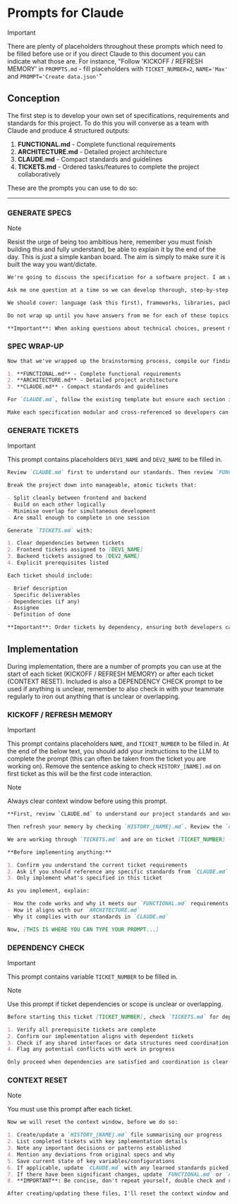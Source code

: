 # Prompts for Claude

> [!IMPORTANT]  
> There are plenty of placeholders throughout these prompts which need to be filled before use or if you direct Claude to this document you can indicate what those are. For instance, "Follow 'KICKOFF / REFRESH MEMORY' in `PROMPTS.md` - fill placeholders with `TICKET_NUMBER=2`, `NAME='Max'` and `PROMPT='Create data.json'`"

## Conception

The first step is to develop your own set of specifications, requirements and standards for this project. To do this you will converse as a team with Claude and produce 4 structured outputs:

1. **FUNCTIONAL.md** - Complete functional requirements
2. **ARCHITECTURE.md** - Detailed project architecture
3. **CLAUDE.md** - Compact standards and guidelines
4. **TICKETS.md** - Ordered tasks/features to complete the project collaboratively

These are the prompts you can use to do so:

---

### GENERATE SPECS

> [!NOTE]
> Resist the urge of being too ambitious here, remember you must finish building this and fully understand, be able to explain it by the end of the day. This is _just_ a simple kanban board. The aim is simply to make sure it is built the way you want/dictate.

```markdown
We're going to discuss the specification for a software project. I am working in team of 3 people, each pair-programming with an AI (we each have the workshop repo cloned to our machines, and each have an instance of Claude Code running inside that repo) in the context of an AI-assisted development workshop. The project details are contained in `BRIEF.md` and workshop details are in `README.md`.

Ask me one question at a time so we can develop thorough, step-by-step specs. Each question should build on my previous answers, and our end goal is to have a detailed specification I can hand off to a developer. This will be built in only a few hours so try and keep the conversation short, apply KISS principles and use logical inference based on previous answers when possible.

We should cover: language (ask this first), frameworks, libraries, package managers, styling choices, data structure options (SQL/NoSQL/Graph) BEFORE data storage, architecture, project structure, components, interfaces, design patterns, error handling, UI features, user experience, coding standards, naming conventions, agreed principles, version control, commit standards, testing and documentation requirements.

Do not wrap up until you have answers from me for each of these topics. There will be three outputs at the end: a functional spec, an architectural spec, and our code standards specification for `CLAUDE.md`, review the template for this file currently in the repo to understand what we must cover.

**Important**: When asking questions about technical choices, present multiple specific options (absolute minimum of 3) with brief explanations rather than leaving it open-ended. This speeds up decision-making. When there are more viable options available, verbalise this and ask if I want to see more options. Only one question at a time, stay within scope, and don't generate anything until requested.
```

### SPEC WRAP-UP

```markdown
Now that we've wrapped up the brainstorming process, compile our findings into three comprehensive, developer-ready specifications:

1. **FUNCTIONAL.md** - Complete functional requirements
2. **ARCHITECTURE.md** - Detailed project architecture
3. **CLAUDE.md** - Compact standards and guidelines

For `CLAUDE.md`, follow the existing template but ensure each section includes specific, actionable directives that we can reference explicitly during development. Be very concise, this should be a compact standards document you will refer to each time you write any code.

Make each specification modular and cross-referenced so developers can quickly find relevant information when prompted to check these files. Do not repeat yourself.
```

### GENERATE TICKETS

> [!IMPORTANT]  
> This prompt contains placeholders `DEV1_NAME` and `DEV2_NAME` to be filled in.

```markdown
Review `CLAUDE.md` first to understand our standards. Then review `FUNCTIONAL.md` and `ARCHITECTURE.md` to understand what we're building.

Break the project down into manageable, atomic tickets that:

- Split cleanly between frontend and backend
- Build on each other logically
- Minimise overlap for simultaneous development
- Are small enough to complete in one session

Generate `TICKETS.md` with:

1. Clear dependencies between tickets
2. Frontend tickets assigned to [DEV1_NAME]
3. Backend tickets assigned to [DEV2_NAME]
4. Explicit prerequisites listed

Each ticket should include:

- Brief description
- Specific deliverables
- Dependencies (if any)
- Assignee
- Definition of done

**Important**: Order tickets by dependency, ensuring both developers can work efficiently and logically through the tickets in order, without blocking each other.
```

## Implementation

During implementation, there are a number of prompts you can use at the start of each ticket (KICKOFF / REFRESH MEMORY) or after each ticket (CONTEXT RESET). Included is also a DEPENDENCY CHECK prompt to be used if anything is unclear, remember to also check in with your teammate regularly to iron out anything that is unclear or overlapping.

### KICKOFF / REFRESH MEMORY

> [!IMPORTANT]
> This prompt contains placeholders `NAME`, and `TICKET_NUMBER` to be filled in. At the end of the below text, you should add your instructions to the LLM to complete the prompt (this can often be taken from the ticket you are working on). Remove the sentence asking to check `HISTORY_[NAME].md` on first ticket as this will be the first code interaction.

> [!NOTE]
> Always clear context window before using this prompt.

```markdown
**First, review `CLAUDE.md` to understand our project standards and workflow.**

Then refresh your memory by checking `HISTORY_[NAME].md`. Review the `ARCHITECTURE.md` and `FUNCTIONAL.md` to understand what we are building.

We are working through `TICKETS.md` and are on ticket [TICKET_NUMBER] (I'm [NAME]).

**Before implementing anything:**

1. Confirm you understand the current ticket requirements
2. Ask if you should reference any specific standards from `CLAUDE.md`
3. Only implement what's specified in this ticket

As you implement, explain:

- How the code works and why it meets our `FUNCTIONAL.md` requirements
- How it aligns with our `ARCHITECTURE.md`
- Why it complies with our standards in `CLAUDE.md`

Now, [THIS IS WHERE YOU CAN TYPE YOUR PROMPT...]
```

### DEPENDENCY CHECK

> [!IMPORTANT]  
> This prompt contains variable `TICKET_NUMBER` to be filled in.

> [!NOTE]
> Use this prompt if ticket dependencies or scope is unclear or overlapping.

```markdown
Before starting this ticket [TICKET_NUMBER], check `TICKETS.md` for dependencies. Then:

1. Verify all prerequisite tickets are complete
2. Confirm our implementation aligns with dependent tickets
3. Check if any shared interfaces or data structures need coordination with your teammate
4. Flag any potential conflicts with work in progress

Only proceed when dependencies are satisfied and coordination is clear.
```

### CONTEXT RESET

> [!NOTE]
> You must use this prompt after each ticket.

```markdown
Now we will reset the context window, before we do so:

1. Create/update a `HISTORY_[NAME].md` file summarising our progress
2. List completed tickets with key implementation details
3. Note any important decisions or patterns established
4. Mention any deviations from original specs and why
5. Save current state of key variables/configurations
6. If applicable, update `CLAUDE.md` with any learned standards picked up from the review process
7. If there have been significant changes, update `FUNCTIONAL.md` or `ARCHITECTURE.md` as required
8. **IMPORTANT**: Be concise, don't repeat yourself, double check and remove duplication/reduce where possible

After creating/updating these files, I'll reset the context window and we'll contin